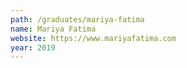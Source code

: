 ```yaml
---
path: /graduates/mariya-fatima
name: Mariya Fatima
website: https://www.mariyafatima.com
year: 2019
---
```

